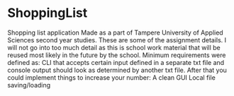 # ShoppingList
Shopping list application  Made as a part of Tampere University of Applied Sciences second year studies.
These are some of the assignment details.
I will not go into too much detail as this is school work material that will be reused most likely in the future by the school.
Minimum requirements were defined as:
CLI that accepts certain input defined in a separate txt file and console output should look as determined by another txt file.
After that you could implement things to increase your number:
  A clean GUI
  Local file saving/loading
